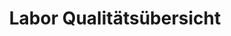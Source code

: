 ---
layout: article
title: Labor Qualitätsübersicht
description: 
  - Dieses Template zeigt die wichtigsten Qualitätskennzahlen in einem Labor.
lang: de
weight: 500
isDraft: false
ref: Labor_Quality_Metrics
category:
  - Labor
  - Qualität
image: Labor_Quality_Metrics_DE.png
download: Labor_Quality_Metrics_DE.pbmx
overview_description:
overview_benefits:
overview_data_sources:
---